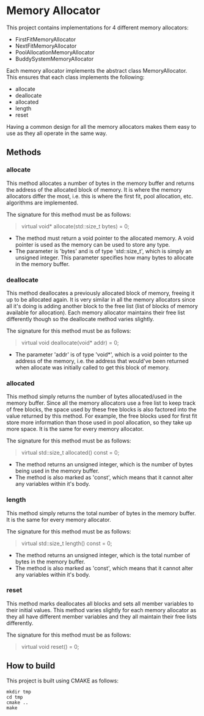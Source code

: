 # Memory Allocator

This project contains implementations for 4 different memory allocators:
- FirstFitMemoryAllocator
- NextFitMemoryAllocator
- PoolAllocationMemoryAllocator
- BuddySystemMemoryAllocator

Each memory allocator implements the abstract class MemoryAllocator. This ensures that each class implements the following:
- allocate
- deallocate
- allocated
- length
- reset

Having a common design for all the memory allocators makes them easy to use as they all operate in the same way.

## Methods
### allocate

This method allocates a number of bytes in the memory buffer and returns the address of the allocated block of memory. It is where the memory allocators differ the most, i.e. this is where the first fit, pool allocation, etc. algorithms are implemented.

The signature for this method must be as follows:
> virtual void* allocate(std::size_t bytes) = 0;
- The method must return a void pointer to the allocated memory. A void pointer is used as the memory can be used to store any type.
- The parameter is 'bytes' and is of type 'std::size_t', which is simply an unsigned integer. This parameter specifies how many bytes to allocate in the memory buffer.

### deallocate

This method deallocates a previously allocated block of memory, freeing it up to be allocated again. It is very similar in all the memory allocators since all it's doing is adding another block to the free list (list of blocks of memory available for allocation). Each memory allocator maintains their free list differently though so the deallocate method varies slightly.

The signature for this method must be as follows:
> virtual void deallocate(void* addr) = 0;
- The parameter 'addr' is of type 'void*', which is a void pointer to the address of the memory, i.e. the address that would've been returned when allocate was initially called to get this block of memory.

### allocated

This method simply returns the number of bytes allocated/used in the memory buffer. Since all the memory allocators use a free list to keep track of free blocks, the space used by these free blocks is also factored into the value returned by this method. For example, the free blocks used for first fit store more information than those used in pool allocation, so they take up more space. It is the same for every memory allocator.

The signature for this method must be as follows:
> virtual std::size_t allocated() const = 0;
- The method returns an unsigned integer, which is the number of bytes being used in the memory buffer.
- The method is also marked as 'const', which means that it cannot alter any variables within it's body.

### length

This method simply returns the total number of bytes in the memory buffer. It is the same for every memory allocator.

The signature for this method must be as follows:
> virtual std::size_t length() const = 0;
- The method returns an unsigned integer, which is the total number of bytes in the memory buffer.
- The method is also marked as 'const', which means that it cannot alter any variables within it's body.

### reset

This method marks deallocates all blocks and sets all member variables to their initial values. This method varies slightly for each memory allocator as they all have different member variables and they all maintain their free lists differently.

The signature for this method must be as follows:
> virtual void reset() = 0;

## How to build

This project is built using CMAKE as follows:

```
mkdir tmp
cd tmp
cmake ..
make
```